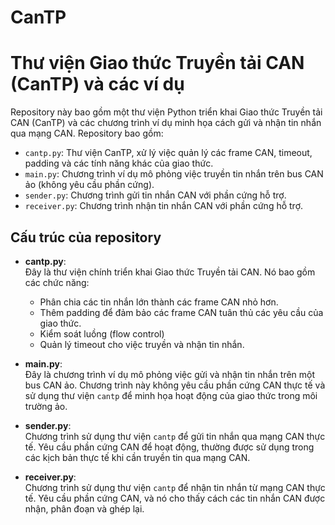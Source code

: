 # CanTP

# Thư viện Giao thức Truyền tải CAN (CanTP) và các ví dụ

Repository này bao gồm một thư viện Python triển khai Giao thức Truyền tải CAN (CanTP) và các chương trình ví dụ minh họa cách gửi và nhận tin nhắn qua mạng CAN. Repository bao gồm:

- `cantp.py`: Thư viện CanTP, xử lý việc quản lý các frame CAN, timeout, padding và các tính năng khác của giao thức.
- `main.py`: Chương trình ví dụ mô phỏng việc truyền tin nhắn trên bus CAN ảo (không yêu cầu phần cứng).
- `sender.py`: Chương trình gửi tin nhắn CAN với phần cứng hỗ trợ.
- `receiver.py`: Chương trình nhận tin nhắn CAN với phần cứng hỗ trợ.

## Cấu trúc của repository

- **cantp.py**:  
  Đây là thư viện chính triển khai Giao thức Truyền tải CAN. Nó bao gồm các chức năng:
  - Phân chia các tin nhắn lớn thành các frame CAN nhỏ hơn.
  - Thêm padding để đảm bảo các frame CAN tuân thủ các yêu cầu của giao thức.
  - Kiểm soát luồng (flow control)
  - Quản lý timeout cho việc truyền và nhận tin nhắn.

- **main.py**:  
  Đây là chương trình ví dụ mô phỏng việc gửi và nhận tin nhắn trên một bus CAN ảo. Chương trình này không yêu cầu phần cứng CAN thực tế và sử dụng thư viện `cantp` để minh họa hoạt động của giao thức trong môi trường ảo.

- **sender.py**:  
  Chương trình sử dụng thư viện `cantp` để gửi tin nhắn qua mạng CAN thực tế. Yêu cầu phần cứng CAN để hoạt động, thường được sử dụng trong các kịch bản thực tế khi cần truyền tin qua mạng CAN.

- **receiver.py**:  
  Chương trình sử dụng thư viện `cantp` để nhận tin nhắn từ mạng CAN thực tế. Yêu cầu phần cứng CAN, và nó cho thấy cách các tin nhắn CAN được nhận, phân đoạn và ghép lại.
